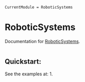 ```@meta
CurrentModule = RoboticSystems
```

# RoboticSystems

Documentation for [RoboticSystems](https://github.com/dev10110/RoboticSystems.jl).

```@index
```


## Quickstart:
See the examples at:
1.
